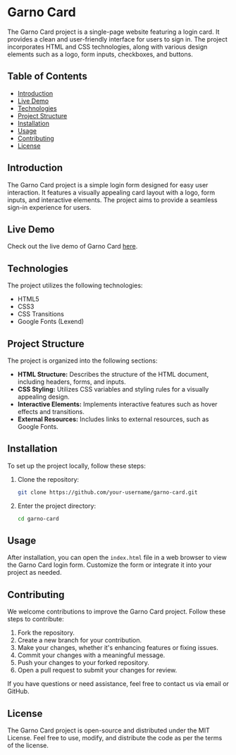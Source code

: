 # Garno Card

The Garno Card project is a single-page website featuring a login card. It provides a clean and user-friendly interface for users to sign in. The project incorporates HTML and CSS technologies, along with various design elements such as a logo, form inputs, checkboxes, and buttons.

## Table of Contents
- [Introduction](#introduction)
- [Live Demo](#live-demo)
- [Technologies](#technologies)
- [Project Structure](#project-structure)
- [Installation](#installation)
- [Usage](#usage)
- [Contributing](#contributing)
- [License](#license)

## Introduction

The Garno Card project is a simple login form designed for easy user interaction. It features a visually appealing card layout with a logo, form inputs, and interactive elements. The project aims to provide a seamless sign-in experience for users.

## Live Demo

Check out the live demo of Garno Card [here](https://elenapodv.github.io/garno-card/).

## Technologies

The project utilizes the following technologies:
- HTML5
- CSS3
- CSS Transitions
- Google Fonts (Lexend)

## Project Structure

The project is organized into the following sections:
- **HTML Structure:** Describes the structure of the HTML document, including headers, forms, and inputs.
- **CSS Styling:** Utilizes CSS variables and styling rules for a visually appealing design.
- **Interactive Elements:** Implements interactive features such as hover effects and transitions.
- **External Resources:** Includes links to external resources, such as Google Fonts.

## Installation

To set up the project locally, follow these steps:

1. Clone the repository:
    ```bash
    git clone https://github.com/your-username/garno-card.git
    ```

2. Enter the project directory:
    ```bash
    cd garno-card
    ```

## Usage

After installation, you can open the `index.html` file in a web browser to view the Garno Card login form. Customize the form or integrate it into your project as needed.

## Contributing

We welcome contributions to improve the Garno Card project. Follow these steps to contribute:

1. Fork the repository.
2. Create a new branch for your contribution.
3. Make your changes, whether it's enhancing features or fixing issues.
4. Commit your changes with a meaningful message.
5. Push your changes to your forked repository.
6. Open a pull request to submit your changes for review.

If you have questions or need assistance, feel free to contact us via email or GitHub.

## License

The Garno Card project is open-source and distributed under the MIT License. Feel free to use, modify, and distribute the code as per the terms of the license.
